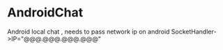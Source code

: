 # AndroidChat

Android local chat , needs to pass network ip on android SocketHandler->IP="@@@.@@@.@@@.@@@" 
